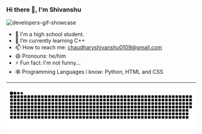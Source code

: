 ### Hi there 👋, I'm Shivanshu

![developers-gif-showcase](https://user-images.githubusercontent.com/83326671/182369909-05bf7ed3-63c4-4288-a1cc-9d196294c052.gif)

- 🔭 I'm a high school student.
- 🌱 I’m currently learning C++
- 📫 How to reach me: chaudharyshivanshu0109@gmail.com
- 😄 Pronouns: he/him
- ⚡ Fun fact: I'm not funny...
- 🕸 Programming Languages i know: Python, HTML and CSS

<hr>
<p align="center">
  <img src="https://github.com/Shivanshu-tb/Shivanshu-tb/raw/output/github-contribution-grid-snake.svg" alt="snake"></center>
</p>
